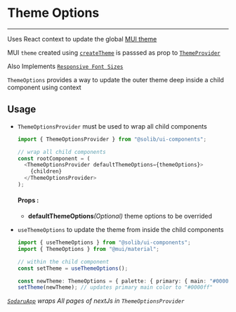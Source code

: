 # Theme Options

---

Uses React context to update the global [MUI theme](https://mui.com/customization/theming/)

MUI `theme` created using [`createTheme`](https://mui.com/customization/theming/#createtheme-options-args-theme) is passsed as prop to [`ThemeProvider`](https://mui.com/customization/theming/#theme-provider)

Also Implements [`Responsive Font Sizes`](https://mui.com/material-ui/customization/typography/#responsive-font-sizes)

`ThemeOptions` provides a way to update the outer theme deep inside a child component using context

## Usage

- `ThemeOptionsProvider` must be used to wrap all child components

  ```typescript
  import { ThemeOptionsProvider } from "@solib/ui-components";

  // wrap all child components
  const rootComponent = (
    <ThemeOptionsProvider defaultThemeOptions={themeOptions}>
      {children}
    </ThemeOptionsProvider>
  );
  ```

  #### Props :

  - **defaultThemeOptions**_(Optional)_ theme options to be overrided

- `useThemeOptions` to update the theme from inside the child components

  ```typescript
  import { useThemeOptions } from "@solib/ui-components";
  import { ThemeOptions } from "@mui/material";

  // within the child component
  const setTheme = useThemeOptions();

  const newTheme: ThemeOptions = { palette: { primary: { main: "#0000ff" } } };
  setTheme(newTheme); // updates primary main color to "#0000ff"
  ```

_[`SodaruApp`](./sodaru-app) wraps All pages of nextJs in `ThemeOptionsProvider`_
